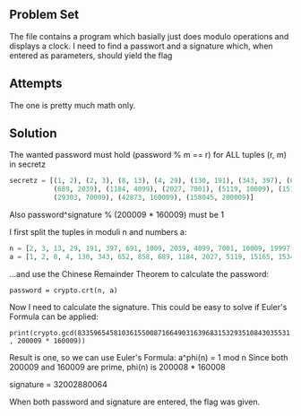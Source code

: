 ## **Problem Set**
The file contains a program which basially just does modulo operations and displays a clock. I need to find a passwort and a signature which, when entered as parameters, should yield the flag

## **Attempts**

The one is pretty much math only.

## **Solution**

The wanted password must hold (password % m == r) for ALL tuples (r, m) in secretz

```python
secretz = [(1, 2), (2, 3), (8, 13), (4, 29), (130, 191), (343, 397), (652, 691), (858, 1009),
           (689, 2039), (1184, 4099), (2027, 7001), (5119, 10009), (15165, 19997), (15340, 30013),
           (29303, 70009), (42873, 160009), (158045, 200009)]
```

Also password^signature % (200009 * 160009) must be 1

I first split the tuples in moduli n and numbers a:
```python
n = [2, 3, 13, 29, 191, 397, 691, 1009, 2039, 4099, 7001, 10009, 19997, 30013, 70009, 160009, 200009]
a = [1, 2, 8, 4, 130, 343, 652, 858, 689, 1184, 2027, 5119, 15165, 15340, 29303, 42873, 158045]
```
...and use the Chinese Remainder Theorem to calculate the password:

`password = crypto.crt(n, a)`

Now I need to calculate the signature. This could be easy to solve if Euler's Formula can be applied:

`print(crypto.gcd(83359654581036155008716649031639683153293510843035531, 200009 * 160009))`

Result is one, so we can use Euler's Formula: a^phi(n) = 1 mod n
Since both 200009 and 160009 are prime, phi(n) is 200008 * 160008

signature = 32002880064

When both password and signature are entered, the flag was given.
